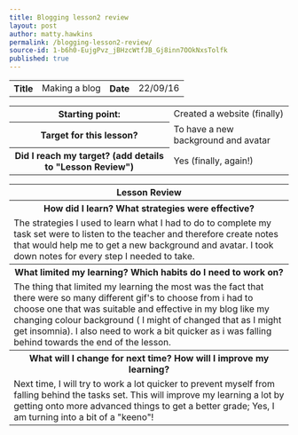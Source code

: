 ```yaml
---
title: Blogging lesson2 review
layout: post
author: matty.hawkins
permalink: /blogging-lesson2-review/
source-id: 1-b6h0-EujgPvz_jBHzcWtfJB_Gj8inn7OOkNxsTolfk
published: true
---
```

<table>
  <tr>
    <th>Title</th>
    <td> Making a blog</td>
    <th>Date</th>
    <td>22/09/16</td>
  </tr>
</table>


<table>
  <tr>
    <th>Starting point:</th>
    <td>Created a website (finally)  </td>
  </tr>
  <tr>
    <th>Target for this lesson?</th>
    <td>To have a new background and avatar </td>
  </tr>
  <tr>
    <th>Did I reach my target? 
(add details to "Lesson Review")</th>
    <td> Yes (finally, again!)</td>
  </tr>
</table>


<table>
  <tr>
    <th>Lesson Review</th>
  </tr>
  <tr>
    <th>How did I learn? What strategies were effective? </th>
  </tr>
  <tr>
    <td>The strategies I used to learn what I had to do to complete my task set were to listen to the teacher and therefore create notes that would help me to get a new background and avatar. I took down notes for every step I needed to take. </td>
  </tr>
  <tr>
    <th>What limited my learning? Which habits do I need to work on? </th>
  </tr>
  <tr>
    <td>The thing that limited my learning the most was the fact that there were so many different gif's to choose from i had to choose one that was suitable and effective in my blog like my changing colour background ( I might of changed that as I might get insomnia). I also need to work a bit quicker as i was falling behind towards the end of the lesson.</td>
  </tr>
  <tr>
    <th>What will I change for next time? How will I improve my learning?</th>
  </tr>
  <tr>
    <td>Next time, I will try to work a lot quicker to prevent myself from falling behind the tasks set. This will improve my learning a lot by getting onto more advanced things to get a better grade; Yes, I am turning into a bit of a "keeno"!</td>
  </tr>
</table>



